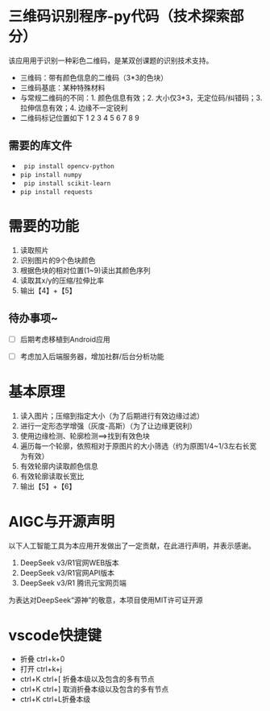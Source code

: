# 三维码识别程序-py代码（技术探索部分）
该应用用于识别一种彩色二维码，是某双创课题的识别技术支持。
- 三维码：带有颜色信息的二维码（3*3的色块）
- 三维码基底：某种特殊材料
- 与常规二维码的不同：1. 颜色信息有效；2. 大小仅3*3，无定位码/纠错码；3. 拉伸信息有效；4. 边缘不一定锐利
- 二维码标记位置如下
1   2   3
4   5   6
7   8   9
## 需要的库文件
- ` pip install opencv-python`
- `pip install numpy`
- ` pip install scikit-learn`
- `pip install requests`
# 需要的功能
1. 读取照片
2. 识别图片的9个色块颜色
3. 根据色块的相对位置(1~9)读出其颜色序列
4. 读取其x/y的压缩/拉伸比率
5. 输出【4】+【5】
## 待办事项~
- [ ] 后期考虑移植到Android应用
- [ ] 考虑加入后端服务器，增加社群/后台分析功能


# 基本原理
1. 读入图片；压缩到指定大小（为了后期进行有效边缘过滤）
2. 进行一定形态学增强（灰度-高斯）（为了让边缘更锐利）
3. 使用边缘检测、轮廓检测==>找到有效色块
4. 遍历每一个轮廓，依照相对于原图片的大小筛选（约为原图1/4~1/3左右长宽为有效）
5. 有效轮廓内读取颜色信息
6. 有效轮廓读取长宽比
7. 输出【5】+【6】


# AIGC与开源声明
以下人工智能工具为本应用开发做出了一定贡献，在此进行声明，并表示感谢。

1. DeepSeek v3/R1官网WEB版本
2. DeepSeek v3/R1官网API版本
3. DeepSeek v3/R1 腾讯元宝网页端

为表达对DeepSeek“源神”的敬意，本项目使用MIT许可证开源


# vscode快捷键
- 折叠 ctrl+k+0
- 打开 ctrl+k+j
- ctrl+K ctrl+[ 折叠本级以及包含的多有节点
- ctrl+K ctrl+] 取消折叠本级以及包含的多有节点
- ctrl+K ctrl+L折叠本级